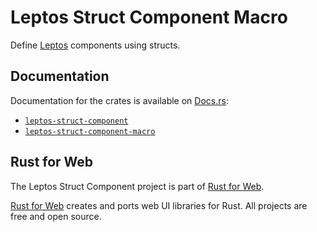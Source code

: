 # Leptos Struct Component Macro

Define [Leptos](https://leptos.dev/) components using structs.

## Documentation

Documentation for the crates is available on [Docs.rs](https://docs.rs/):

-   [`leptos-struct-component`](https://docs.rs/leptos-struct-component/latest/leptos_struct_component/)
-   [`leptos-struct-component-macro`](https://docs.rs/leptos-struct-component-macro/latest/leptos_struct_component_macro/)

## Rust for Web

The Leptos Struct Component project is part of [Rust for Web](https://github.com/RustForWeb).

[Rust for Web](https://github.com/RustForWeb) creates and ports web UI libraries for Rust. All projects are free and open source.
